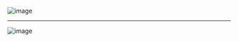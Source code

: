 ![image](https://github.com/user-attachments/assets/5e309c8f-711a-4732-8dea-1fa29f55345f)

-----------------------------------------------------------------------------------------------------------------------------------------------------------------------------

![image](https://github.com/user-attachments/assets/0e208805-5d48-420c-8d6a-fa8e148ca2b1)

